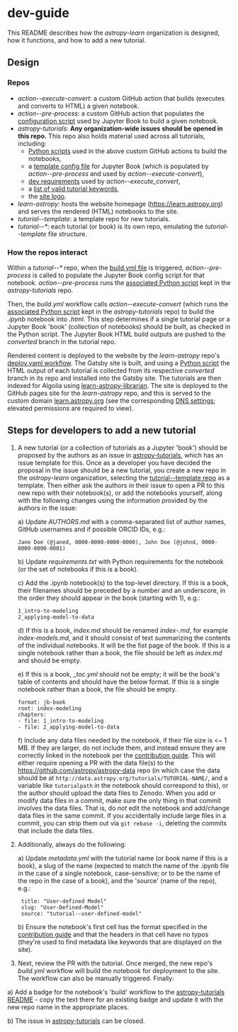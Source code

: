 # dev-guide

This README describes how the _astropy-learn_ organization is designed, how it functions, and how to add a new tutorial.

## Design
### Repos
- _action--execute-convert_: a custom GitHub action that builds (executes and converts to HTML) a given notebook.
- _action--pre-process_: a custom GitHub action that populates the [configuration script](https://github.com/astropy-learn/astropy-tutorials/blob/main/_config.yml) used by Jupyter Book to build a given notebook.
- _astropy-tutorials_: **Any organization-wide issues should be opened in this repo.** This repo also holds material used across all tutorials, including:
    - [Python scripts](https://github.com/astropy-learn/astropy-tutorials/tree/main/scripts) used in the above custom GitHub actions to build the notebooks,
    - a [template config file](https://github.com/astropy-learn/astropy-tutorials/blob/main/_config.yml) for Jupyter Book (which is populated by _action--pre-process_ and used by _action--execute-convert_),
    - [dev requirements](https://github.com/astropy-learn/astropy-tutorials/blob/main/requirements-dev.txt) used by _action--execute_convert_,
    - a [list of valid tutorial keywords](https://github.com/astropy-learn/astropy-tutorials/tree/main/resources),
    - the [site logo](https://github.com/astropy-learn/astropy-tutorials/tree/main/images).
- _learn-astropy_: hosts the website homepage (https://learn.astropy.org) and serves the rendered (HTML) notebooks to the site.
- _tutorial--template_: a template repo for new tutorials.
- _tutorial--*_: each tutorial (or book) is its own repo, emulating the _tutorial--template_ file structure.

### How the repos interact
Within a _tutorial--*_ repo, when the [build.yml file](https://github.com/astropy-learn/tutorial--template/blob/main/.github/workflows/build.yml) is triggered, _action--pre-process_ is called to populate the Jupyter Book config script for that notebook. _action--pre-process_ runs the [associated Python script](https://github.com/astropy-learn/astropy-tutorials/blob/main/scripts/pre-process.py) kept in the _astropy-tutorials_ repo.

Then, the _build.yml_ workflow calls _action--execute-convert_ (which runs the [associated Python script](https://github.com/astropy-learn/astropy-tutorials/blob/main/scripts/execute-convert.py) kept in the _astropy-tutorials_ repo) to build the _.ipynb_ notebook into _.html_. This step determines if a single tutorial page or a Jupyter Book 'book' (collection of notebooks) should be built, as checked in the Python script. The Jupyter Book HTML build outputs are pushed to the _converted_ branch in the tutorial repo.

Rendered content is deployed to the website by the _learn-astropy_ repo's [deploy.yaml workflow](https://github.com/astropy-learn/learn-astropy/blob/main/.github/workflows/deploy.yaml). The Gatsby site is built, and using a [Python script](https://github.com/astropy-learn/learn-astropy/blob/main/deployment/installtutorials.py) the HTML output of each tutorial is collected from its respective _converted_ branch in its repo and installed into the Gatsby site. The tutorials are then indexed for Algolia using [learn-astropy-librarian](https://github.com/astropy-learn/learn-astropy-librarian/tree/main). The site is deployed to the GitHub pages site for the _learn-astropy_ repo, and this is served to the custom domain [learn.astropy.org](https://learn.astropy.org/) (see the corresponding [DNS settings](https://github.com/astropy-learn/learn-astropy/settings/pages); elevated permissions are required to view).

## Steps for developers to add a new tutorial
1) A new tutorial (or a collection of tutorials as a Jupyter 'book') should be proposed by the authors as an issue in [astropy-tutorials](https://github.com/astropy-learn/astropy-tutorials), which has an issue template for this. Once as a developer you have decided the proposal in the issue should be a new tutorial, you create a new repo in the _astropy-learn_ organization, selecting the [tutorial--template repo](https://github.com/astropy-learn/tutorial--template) as a template. Then either ask the authors in their issue to open a PR to this new repo with their notebook(s), or add the notebooks yourself, along with the following changes using the information provided by the authors in the issue:

   a)  Update _AUTHORS.md_ with a comma-separated list of author names, GitHub usernames and if possible ORCID IDs, e.g.:
     ```
     Jane Doe (@janed, 0000-0000-0000-0000), John Doe (@johnd, 0000-0000-0000-0001)
     ```

   b)  Update _requirements.txt_ with Python requirements for the notebook (or the set of notebooks if this is a book).

   c)  Add the .ipynb notebook(s) to the top-level directory. If this is a book, their filenames should be preceded by a number and an underscore, in the order they should appear in the book (starting with 1), e.g.:
     ```
     1_intro-to-modeling
     2_applying-model-to-data
     ```

   d)  If this is a book, _index.md_ should be renamed _index-<NAME>.md_, for example _index-models.md_, and it should consist of text summarizing the contents of the individual notebooks. It will be the fist page of the book. If this is a single notebook rather than a book, the file should be left as _index.md_ and should be empty.

   e) If this is a book, _\_toc.yml_ should not be empty; it will be the book's table of contents and should have the below format. If this is a single notebook rather than a book, the file should be empty.
   ```
   format: jb-book
   root: index-modeling
   chapters:
   - file: 1_intro-to-modeling
   - file: 2_applying-model-to-data
   ```

   f)  Include any data files needed by the notebook, if their file size is <~ 1 MB. If they are larger, do not include them, and instead ensure they are correctly linked in the notebook per the [contribution guide](https://learn.astropy.org/contributing/). This will either require opening a PR with the data file(s) to the https://github.com/astropy/astropy-data repo (in which case the data should be at `http://data.astropy.org/tutorials/TUTORIAL-NAME/`, and a variable like `tutorialpath` in the notebook should correspond to this), or the author should upload the data files to Zenodo. When you add or modify data files in a commit, make sure the only thing in that commit involves the data files. That is, do _not_ edit the notebook and add/change data files in the same commit. If you accidentally include large files in a commit, you can strip them out via `git rebase -i`, deleting the commits that include the data files.

2) Additionally, always do the following:

   a)  Update _metadata.yml_ with the tutorial name (or book name if this is a book), a slug of the name (expected to match the name of the .ipynb file in the case of a single notebook, case-sensitive; or to be the name of the repo in the case of a book), and the 'source' (name of the repo), e.g.:
     ```
      title: "User-defined Model"
      slug: "User-Defined-Model"
      source: "tutorial--user-defined-model"
     ```

    b)  Ensure the notebook's first cell has the format specified in the [contribution guide](https://learn.astropy.org/contributing/) and that the headers in that cell have no typos (they're used to find metadata like keywords that are displayed on the site).

3) Next, review the PR with the tutorial. Once merged, the new repo's _build.yml_ workflow will build the notebook for deployment to the site. The workflow can also be manually triggered. Finally:

  a)  Add a badge for the notebook's 'build' workflow to the [astropy-tutorials README](https://github.com/astropy-learn/astropy-tutorials/blob/main/README.md) - copy the text there for an existing badge and update it with the new repo name in the appropriate places.

  b)  The issue in [astropy-tutorials](https://github.com/astropy-learn/astropy-tutorials) can be closed.
